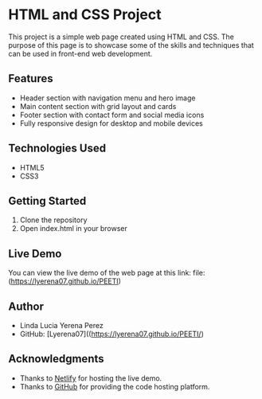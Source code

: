 # HTML and CSS Project

This project is a simple web page created using HTML and CSS. The purpose of this page is to showcase some of the skills and techniques that can be used in front-end web development.

## Features

- Header section with navigation menu and hero image
- Main content section with grid layout and cards
- Footer section with contact form and social media icons
- Fully responsive design for desktop and mobile devices

## Technologies Used

- HTML5
- CSS3

## Getting Started

1. Clone the repository
2. Open index.html in your browser

## Live Demo

You can view the live demo of the web page at this link: file:(https://lyerena07.github.io/PEETI)

## Author

- Linda Lucia Yerena Perez 
- GitHub: [Lyerena07]((https://lyerena07.github.io/PEETI/)

## Acknowledgments

- Thanks to [Netlify](https://www.netlify.com/) for hosting the live demo.
- Thanks to [GitHub](https://github.com/) for providing the code hosting platform.
